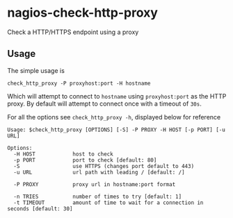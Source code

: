 # nagios-check-http-proxy

Check a HTTP/HTTPS endpoint using a proxy

## Usage

The simple usage is

```
check_http_proxy -P proxyhost:port -H hostname
```

Which will attempt to connect to `hostname` using `proxyhost:port` as
the HTTP proxy. By default will attempt to connect once with a timeout
of `30s`.

For all the options see `check_http_proxy -h`, displayed below for reference

```
Usage: $check_http_proxy [OPTIONS] [-S] -P PROXY -H HOST [-p PORT] [-u URL]

Options:
  -H HOST            host to check
  -p PORT            port to check [default: 80]
  -S                 use HTTPS (changes port default to 443)
  -u URL             url path with leading / [default: /]

  -P PROXY           proxy url in hostname:port format

  -n TRIES           number of times to try [default: 1]
  -t TIMEOUT         amount of time to wait for a connection in seconds [default: 30]
```
